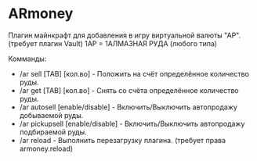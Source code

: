 # ARmoney
Плагин майнкрафт для добавления в игру виртуальной валюты "АР". (требует плагин Vault)
1АР = 1АЛМАЗНАЯ РУДА (любого типа)

Комманды:
* /ar sell [TAB] [кол.во] - Положить на счёт определённое количество руды.
* /ar get [TAB] [кол.во] - Снять со счёта определённое количество руды.
* /ar autosell [enable/disable] - Включить/Выключить автопродажу добываемой руды.
* /ar pickupsell [enable/disable] - Включить/Выключить автопродажу подбираемой руды.
* /ar reload - Выполнить перезагрузку плагина. (требует права armoney.reload)
